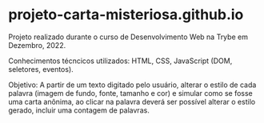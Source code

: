 # projeto-carta-misteriosa.github.io

Projeto realizado durante o curso de Desenvolvimento Web na Trybe em Dezembro, 2022.

Conhecimentos técncicos utilizados: HTML, CSS, JavaScript (DOM, seletores, eventos).

Objetivo: A partir de um texto digitado pelo usuário, alterar o estilo de cada palavra (imagem de fundo, fonte, tamanho e cor) e simular como se fosse uma carta anônima, ao clicar na palavra deverá ser possível alterar o estilo gerado, incluir uma contagem de palavras.
